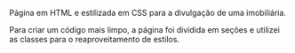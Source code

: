 Página em HTML e estilizada em CSS para a divulgação de uma imobiliária.

Para criar um código mais limpo, a página foi dividida em seções e utilizei as classes para o reaproveitamento de estilos.
